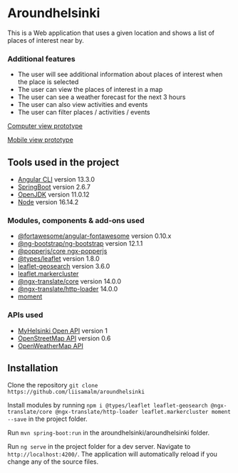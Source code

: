 # Aroundhelsinki
<!--Mikä tämä ohjelma on ja mitä tällä voi tehdä-->
This is a Web application that uses a given location and shows a list of places of interest near by.

### Additional features
- The user will see additional information about places of interest when the place is selected
- The user can view the places of interest in a map
- The user can see a weather forecast for the next 3 hours
- The user can also view activities and events
- The user can filter places / activities / events

[Computer view prototype](https://xd.adobe.com/view/05531c53-b475-4c4f-8233-4a99dd1d40f1-5000/?fullscreen)



[Mobile view prototype](https://xd.adobe.com/view/d587891e-286f-4f51-a83d-c9b6cdb7fd96-80d4/?fullscreen)

## Tools used in the project
- [Angular CLI](https://github.com/angular/angular-cli) version 13.3.0
- [SpringBoot](https://spring.io/projects/spring-boot) version 2.6.7
- [OpenJDK](https://jdk.java.net/archive/) version 11.0.12
- [Node](https://nodejs.org/en/) version 16.14.2

### Modules, components & add-ons used

- [@fortawesome/angular-fontawesome](https://github.com/FortAwesome/angular-fontawesome) version 0.10.x
- [@ng-bootstrap/ng-bootstrap](https://ng-bootstrap.github.io/#/home) version 12.1.1
- [@popperjs/core ngx-popperjs](https://github.com/MrFrankel/ngx-popper/)
- [@types/leaflet](https://github.com/Leaflet/Leaflet) version 1.8.0
- [leaflet-geosearch](https://github.com/smeijer/leaflet-geosearch) version 3.6.0
- [leaflet.markercluster](https://github.com/Leaflet/Leaflet.markercluster)
- [@ngx-translate/core](https://github.com/ngx-translate/core) version 14.0.0
- [@ngx-translate/http-loader](https://github.com/ngx-translate/core) 14.0.0
- [moment](https://github.com/moment/moment)

### APIs used
- [MyHelsinki Open API](https://open-api.myhelsinki.fi/doc#/) version 1
- [OpenStreetMap API](https://wiki.openstreetmap.org/wiki/API_v0.6) version 0.6
- [OpenWeatherMap API](https://openweathermap.org/api)

<!--mitä pitää olla asennettuna, jotta koodi toimii omalla koneella
 -->
## Installation
<!--miten ohjelman saa käyntiin-->
Clone the repository `git clone https://github.com/liisamalm/aroundhelsinki`

Install modules by running `npm i @types/leaflet leaflet-geosearch @ngx-translate/core @ngx-translate/http-loader leaflet.markercluster moment --save` in the project folder.

Run `mvn spring-boot:run` in the aroundhelsinki/aroundhelsinki folder.

Run `ng serve` in the project folder for a dev server. Navigate to `http://localhost:4200/`. The application will automatically reload if you change any of the source files.